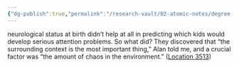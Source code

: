```yaml
---
{"dg-publish":true,"permalink":"/research-vault/02-atomic-notes/degree-of-chaos-in-the-environment-is-more-determinative-of-adhd-than-are-biological-factors/"}
---
```


neurological status at birth didn’t help at all in predicting which kids would develop serious attention problems. So what did? They discovered that “the surrounding context is the most important thing,” Alan told me, and a crucial factor was “the amount of chaos in the environment.” ([Location 3513](https://readwise.io/to_kindle?action=open&asin=B093G9TS91&location=3513)) 